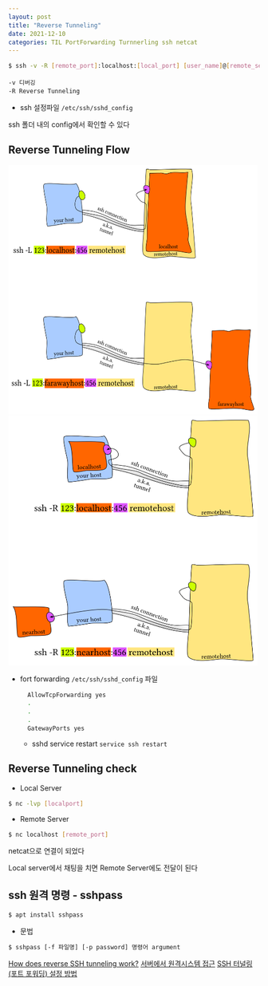 ```yaml
---
layout: post
title: "Reverse Tunneling"
date: 2021-12-10
categories: TIL PortForwarding Turnnerling ssh netcat
---
```


```bash
$ ssh -v -R [remote_port]:localhost:[local_port] [user_name]@[remote_server]

-v 디버깅
-R Reverse Tunneling
```

- ssh 설정파일
  `/etc/ssh/sshd_config`

ssh 폴더 내의 config에서 확인할 수 있다

## Reverse Tunneling Flow

<img src="https://raw.githubusercontent.com/Action2theFuture/Action2theFuture.github.io/main/_posts/Images/reverse.png" width="500" height="500">
<img src="https://raw.githubusercontent.com/Action2theFuture/Action2theFuture.github.io/main/_posts/Images/reverse2.png" width="500" height="500">

- fort forwarding
  `/etc/ssh/sshd_config` 파일

  ```bash
    AllowTcpForwarding yes
    .
    .
    .
    GatewayPorts yes
  ```

  - sshd service restart
    `service ssh restart`

## Reverse Tunneling check

- Local Server

```bash
$ nc -lvp [localport]
```

- Remote Server

```bash
$ nc localhost [remote_port]
```

netcat으로 연결이 되었다

Local server에서 채팅을 치면 Remote Server에도 전달이 된다

## ssh 원격 명령 - sshpass

```bash
$ apt install sshpass
```

- 문법

```bash
$ sshpass [-f 파일명] [-p password] 명령어 argument
```

[How does reverse SSH tunneling work?](https://unix.stackexchange.com/questions/46235/how-does-reverse-ssh-tunneling-work)
[서버에서 원격시스템 접근](https://system-monitoring.readthedocs.io/en/latest/ssh.html)
[SSH 터널링(포트 포워딩) 설정 방법](https://linuxize.com/post/how-to-setup-ssh-tunneling/)

